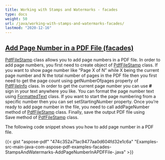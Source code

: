 ```yaml
---
title: Working with Stamps and Watermarks - facades
type: docs
weight: 50
url: /java/working-with-stamps-and-watermarks-facades/
lastmod: "2020-12-16"
---
```


## <ins>**Add Page Number in a PDF File (facades)**
[PdfFileStamp](https://apireference.aspose.com/java/pdf/com.aspose.pdf.facades/PdfFileStamp) class allows you to add page numbers in a PDF file. In order to add page numbers, you first need to create object of [PdfFileStamp](https://apireference.aspose.com/java/pdf/com.aspose.pdf.facades/PdfFileStamp) class. If you want to show page number like “Page X of N” while X being the current page number and N the total number of pages in the PDF file then you first need to get the page count using getNumberOfpages property of [PdfFileInfo](https://apireference.aspose.com/java/pdf/com.aspose.pdf.facades/PdfFileInfo) class. In order to get the current page number you can use **#** sign in your text anywhere you like. You can format the page number text using [FormattedText](https://apireference.aspose.com/java/pdf/com.aspose.pdf.facades/FormattedText) class. If you want to start the page numbering from a specific number then you can set setStartingNumber property. Once you’re ready to add page number in the file, you need to call addPageNumber method of [PdfFileStamp](https://apireference.aspose.com/java/pdf/com.aspose.pdf.facades/PdfFileStamp) class. Finally, save the output PDF file using Save method of [PdfFileStamp](https://apireference.aspose.com/java/pdf/com.aspose.pdf.facades/PdfFileStamp) class.


The following code snippet shows you how to add page number in a PDF file.



{{< gist "aspose-pdf" "474c352a71ac9477aa0d604fd32e1c6a" "Examples-src-main-java-com-aspose-pdf-examples-facades-StampsAndWatermarks-AddPageNumberInAPDFFile-.java" >}}

